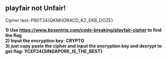 ## playfair not Unfair!

Cipher text: PRDT24{QKMHDRACD_KZ_EKB_DOZE}

**1) Use https://www.boxentriq.com/code-breaking/playfair-cipher to find the flag** <br>
**2) Input the encryption key: CRYPTO** <br>
**3) just copy paste the cipher and input the encryption key and decrypt to get flag: YCEP24{SINGAPORE_IS_THE_BEST}**
